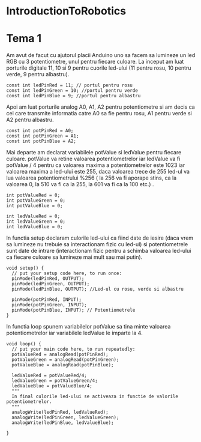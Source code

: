 # IntroductionToRobotics

# Tema 1

Am avut de facut cu ajutorul placii Anduino uno sa facem sa lumineze un led RGB cu 3 potentiometre, unul pentru fiecare culoare.
La inceput am luat porturile digitale 11, 10 si 9 pentru cuorile led-ului (11 pentru rosu, 10 pentru verde, 9 pentru albastru).

```
const int ledPinRed = 11; // portul pentru rosu
const int ledPinGreen = 10; //portul pentru verde
const int ledPinBlue = 9; //portul pentru albastru
```
Apoi am luat porturile analog A0, A1, A2 pentru potentiometre si am decis ca cel care transmite informatia catre A0 sa fie pentru rosu, A1 pentru verde si A2 pentru albastru.
```
const int potPinRed = A0; 
const int potPinGreen = A1;
const int potPinBlue = A2;
```
Mai departe am declarat variabilele potValue si ledValue pentru fiecare culoare. potValue va retine valoarea potentiometrelor iar ledValue va fi potValue / 4 pentru ca valoarea maxima a potentiometrelor este 1023 iar valoarea maxima a led-ului este 255, daca valoarea trece de 255 led-ul va lua valoarea potentiometrului %256 ( la 256 va fi aporape stins, ca la valoarea 0, la 510 va fi ca la 255, la 601 va fi ca la 100 etc.)  .
```
int potValueRed = 0; 
int potValueGreen = 0;
int potValueBlue = 0;

int ledValueRed = 0;
int ledValueGreen = 0;
int ledValueBlue = 0;
```
In functia setup declaram culorile led-ului ca fiind date de iesire (daca vrem sa lumineze nu trebuie sa interactionam fizic cu led-ul) si potentiometrele sunt date de intrare (interactionam fizic pentru a schimba valoarea led-ului ca fiecare culoare sa lumineze mai mult sau mai putin). 
```
void setup() {
  // put your setup code here, to run once:
  pinMode(ledPinRed, OUTPUT);
  pinMode(ledPinGreen, OUTPUT);
  pinMode(ledPinBlue, OUTPUT); //Led-ul cu rosu, verde si albastru
  
  pinMode(potPinRed, INPUT);
  pinMode(potPinGreen, INPUT);
  pinMode(potPinBlue, INPUT); // Potentiometrele
}
```
In functia loop spunem variabilelor potValue sa tina minte valoarea potentiometrelor iar variabilele ledValue le imparte la 4.
```
void loop() {
  // put your main code here, to run repeatedly:
  potValueRed = analogRead(potPinRed); 
  potValueGreen = analogRead(potPinGreen);
  potValueBlue = analogRead(potPinBlue);

  ledValueRed = potValueRed/4;
  ledValueGreen = potValueGreen/4;  
  ledValueBlue = potValueBlue/4;
  """
  In final culorile led-ului se activeaza in functie de valorile potentiometrelor.
  """
  analogWrite(ledPinRed, ledValueRed);
  analogWrite(ledPinGreen, ledValueGreen);
  analogWrite(ledPinBlue, ledValueBlue);

}
```
